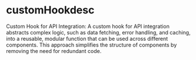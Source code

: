 # customHookdesc
Custom Hook for API Integration: A custom hook for API integration abstracts complex logic, such as data fetching, error handling, and caching, into a reusable, modular function that can be used across different components. This approach simplifies the structure of components by removing the need for redundant code.
